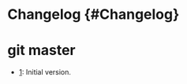 # Changelog {#Changelog}

# git master

* [1](https://github.com/BlueBrain/Rockets/pull/1):
  Initial version.

